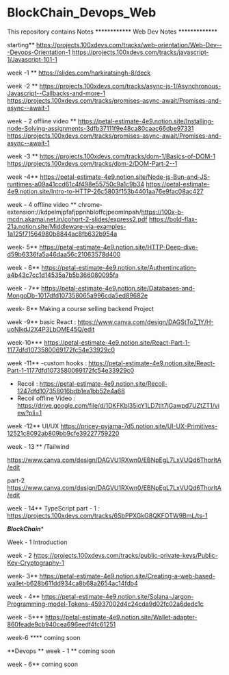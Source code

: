 # BlockChain_Devops_Web
This repository contains Notes 
************ Web Dev Notes *************

starting**
https://projects.100xdevs.com/tracks/web-orientation/Web-Dev---Devops-Orientation-1
https://projects.100xdevs.com/tracks/javascript-1/Javascript-101-1

week -1 **
https://slides.com/harkiratsingh-8/deck

week -2 **
https://projects.100xdevs.com/tracks/async-js-1/Asynchronous-Javascript--Callbacks-and-more-1
https://projects.100xdevs.com/tracks/promises-async-await/Promises-and-async--await-1

week - 2 offline video **
https://petal-estimate-4e9.notion.site/Installing-node-Solving-assignments-3dfb37111f9e48ca80caac66dbe97331
https://projects.100xdevs.com/tracks/promises-async-await/Promises-and-async--await-1

week -3 **
https://projects.100xdevs.com/tracks/dom-1/Basics-of-DOM-1
https://projects.100xdevs.com/tracks/dom-2/DOM-Part-2--1

week -4**
https://petal-estimate-4e9.notion.site/Node-js-Bun-and-JS-runtimes-a09a41ccd61c4f498e55750c9a1c9b34
https://petal-estimate-4e9.notion.site/Intro-to-HTTP-26c5803f153b4401aa76e9fac08ac427

week - 4 offline video **
chrome-extension://kdpelmjpfafjppnhbloffcjpeomlnpah/https://100x-b-mcdn.akamai.net.in/cohort-2-slides/express2.pdf
https://bold-flax-21a.notion.site/Middleware-via-examples-1a125f71564980b8844ac8fb632b954a

week- 5**
https://petal-estimate-4e9.notion.site/HTTP-Deep-dive-d59b6336fa5a46daa56c21063578d400

week - 6**
https://petal-estimate-4e9.notion.site/Authentincation-a4b43c7cc1d14535a7b5b366080095fa

week - 7**
https://petal-estimate-4e9.notion.site/Databases-and-MongoDb-1017dfd107358065a996cda5ed89682e

week- 8**
Making a course selling backend Project

week -9**
basic React : https://www.canva.com/design/DAGStTo7_1Y/H-uoNlkdJ2X4P3LbOME45Q/edit

week-10***
https://petal-estimate-4e9.notion.site/React-Part-1-1177dfd1073580069172fc54e33929c0

week -11**
-custom hooks : https://petal-estimate-4e9.notion.site/React-Part-1-1177dfd1073580069172fc54e33929c0
- Recoil : https://petal-estimate-4e9.notion.site/Recoil-1247dfd107358016bdb1ea1bb52e4a68
- Recoil offline Video : https://drive.google.com/file/d/1DKFKbl35icY1LD7tIt7jGawpd7UZtZT1/view?pli=1

  
week -12** UI/UX
https://pricey-pyjama-7d5.notion.site/UI-UX-Primitives-12521c8092ab809bb9cfe39227759220

week - 13 ** /Tailwind

https://www.canva.com/design/DAGVU1RXwn0/EBNpEgL7LxVUQd6ThorItA/edit

part-2
https://www.canva.com/design/DAGVU1RXwn0/EBNpEgL7LxVUQd6ThorItA/edit

week - 14** TypeScript
part - 1 : https://projects.100xdevs.com/tracks/6SbPPXGkG8QKFOTW9BmL/ts-1

*******BlockChain********

Week - 1
Introduction

week - 2
https://projects.100xdevs.com/tracks/public-private-keys/Public-Key-Cryptography-1

week- 3**
https://petal-estimate-4e9.notion.site/Creating-a-web-based-wallet-b628b611dd934ca8b68a2654ac14fdb4

week - 4**
https://petal-estimate-4e9.notion.site/Solana-Jargon-Programming-model-Tokens-45937002d4c24cda9d02fc02a6dedc1c

week - 5***
https://petal-estimate-4e9.notion.site/Wallet-adapter-860feade9cb940cea696eedf4fc61251

week-6 ****
coming soon

**Devops **
week - 1 **
coming soon

week - 6** 
coming soon



